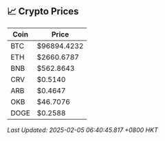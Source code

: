 ## 📈 Crypto Prices

| Coin | Price |
| ---- | ----- |
| BTC | $96894.4232 |
| ETH | $2660.6787 |
| BNB | $562.8643 |
| CRV | $0.5140 |
| ARB | $0.4647 |
| OKB | $46.7076 |
| DOGE | $0.2588 |

_Last Updated: 2025-02-05 06:40:45.817 +0800 HKT_